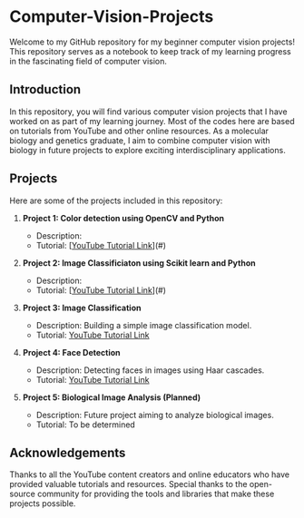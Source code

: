 # Computer-Vision-Projects

Welcome to my GitHub repository for my beginner computer vision projects! This repository serves as a notebook to keep track of my learning progress in the fascinating field of computer vision.

## Introduction

In this repository, you will find various computer vision projects that I have worked on as part of my learning journey. Most of the codes here are based on tutorials from YouTube and other online resources. As a molecular biology and genetics graduate, I aim to combine computer vision with biology in future projects to explore exciting interdisciplinary applications.

## Projects

Here are some of the projects included in this repository:

1. **Project 1: Color detection using OpenCV and Python**
    - Description: 
    - Tutorial: [[YouTube Tutorial Link](https://youtu.be/aFNDh5k3SjU?si=G6lW18YjXZrMTtYJ)](#)

2. **Project 2: Image Classificiaton using Scikit learn and Python**
    - Description: 
    - Tutorial: [[YouTube Tutorial Link](https://youtu.be/il8dMDlXrIE?si=CtgdP5Z-rAO-pMZa)](#)

3. **Project 3: Image Classification**
    - Description: Building a simple image classification model.
    - Tutorial: [YouTube Tutorial Link](#)

4. **Project 4: Face Detection**
    - Description: Detecting faces in images using Haar cascades.
    - Tutorial: [YouTube Tutorial Link](#)

5. **Project 5: Biological Image Analysis (Planned)**
    - Description: Future project aiming to analyze biological images.
    - Tutorial: To be determined
  
## Acknowledgements

Thanks to all the YouTube content creators and online educators who have provided valuable tutorials and resources.
Special thanks to the open-source community for providing the tools and libraries that make these projects possible.
